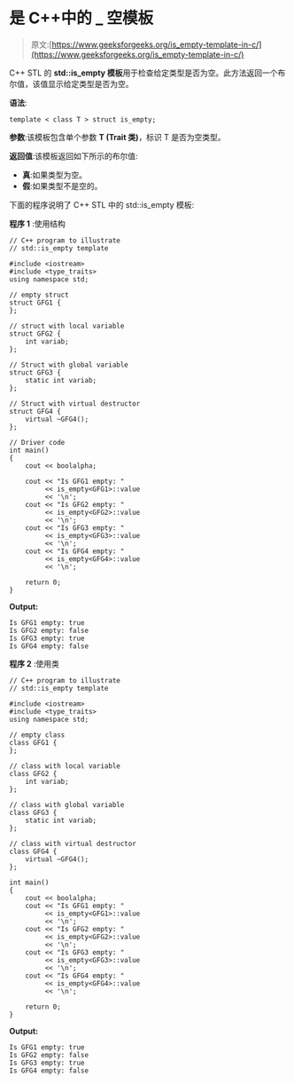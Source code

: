 # 是 C++中的 _ 空模板

> 原文:[https://www.geeksforgeeks.org/is_empty-template-in-c/](https://www.geeksforgeeks.org/is_empty-template-in-c/)

C++ STL 的 **std::is_empty 模板**用于检查给定类型是否为空。此方法返回一个布尔值，该值显示给定类型是否为空。

**语法**:

```
template < class T > struct is_empty;

```

**参数**:该模板包含单个参数 **T (Trait 类)**，标识 T 是否为空类型。

**返回值**:该模板返回如下所示的布尔值:

*   **真**:如果类型为空。
*   **假**:如果类型不是空的。

下面的程序说明了 C++ STL 中的 std::is_empty 模板:

**程序 1** :使用结构

```
// C++ program to illustrate
// std::is_empty template

#include <iostream>
#include <type_traits>
using namespace std;

// empty struct
struct GFG1 {
};

// struct with local variable
struct GFG2 {
    int variab;
};

// Struct with global variable
struct GFG3 {
    static int variab;
};

// Struct with virtual destructor
struct GFG4 {
    virtual ~GFG4();
};

// Driver code
int main()
{
    cout << boolalpha;

    cout << "Is GFG1 empty: "
         << is_empty<GFG1>::value
         << '\n';
    cout << "Is GFG2 empty: "
         << is_empty<GFG2>::value
         << '\n';
    cout << "Is GFG3 empty: "
         << is_empty<GFG3>::value
         << '\n';
    cout << "Is GFG4 empty: "
         << is_empty<GFG4>::value
         << '\n';

    return 0;
}
```

**Output:**

```
Is GFG1 empty: true
Is GFG2 empty: false
Is GFG3 empty: true
Is GFG4 empty: false

```

**程序 2** :使用类

```
// C++ program to illustrate
// std::is_empty template

#include <iostream>
#include <type_traits>
using namespace std;

// empty class
class GFG1 {
};

// class with local variable
class GFG2 {
    int variab;
};

// class with global variable
class GFG3 {
    static int variab;
};

// class with virtual destructor
class GFG4 {
    virtual ~GFG4();
};

int main()
{
    cout << boolalpha;
    cout << "Is GFG1 empty: "
         << is_empty<GFG1>::value
         << '\n';
    cout << "Is GFG2 empty: "
         << is_empty<GFG2>::value
         << '\n';
    cout << "Is GFG3 empty: "
         << is_empty<GFG3>::value
         << '\n';
    cout << "Is GFG4 empty: "
         << is_empty<GFG4>::value
         << '\n';

    return 0;
}
```

**Output:**

```
Is GFG1 empty: true
Is GFG2 empty: false
Is GFG3 empty: true
Is GFG4 empty: false

```